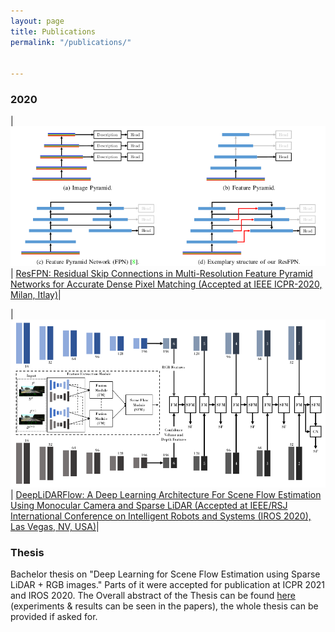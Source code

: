 ```yaml
---
layout: page
title: Publications
permalink: "/publications/"


---
```

### 2020
|!["ResFPN"](images/resfpn.png) | [ResFPN: Residual Skip Connections in Multi-Resolution Feature Pyramid Networks for Accurate Dense Pixel Matching (Accepted at IEEE ICPR-2020, Milan, Itlay)](https://arxiv.org/abs/2006.12235)|

|!["DeepLiDARFlow"](images/deeplidarflow.png) | [DeepLiDARFlow: A Deep Learning Architecture For Scene Flow Estimation Using Monocular Camera and Sparse LiDAR (Accepted at IEEE/RSJ International Conference on Intelligent Robots and Systems (IROS 2020), Las Vegas, NV, USA)](#)|


### Thesis

Bachelor thesis on "Deep Learning for Scene Flow Estimation using Sparse LiDAR + RGB images." Parts of it were accepted for publication at ICPR 2021 and IROS 2020. The Overall abstract of the Thesis can be found [here](https://drive.google.com/file/d/1vIKs2YXGGWKKpbggl4vKl7d3lCUhjqXM/view?usp=sharing) (experiments & results can be seen in the papers), the whole thesis can be provided if asked for.  
